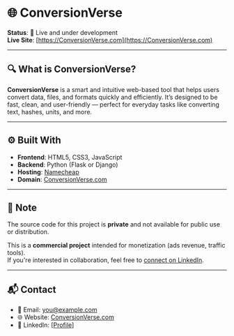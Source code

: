 # 🌐 ConversionVerse

**Status**: 🚧 Live and under development  
**Live Site**: [https://ConversionVerse.com](https://ConversionVerse.com)

---

## 🔍 What is ConversionVerse?

**ConversionVerse** is a smart and intuitive web-based tool that helps users convert data, files, and formats quickly and efficiently. It’s designed to be fast, clean, and user-friendly — perfect for everyday tasks like converting text, hashes, units, and more.

---

## ⚙️ Built With

- **Frontend**: HTML5, CSS3, JavaScript
- **Backend**: Python (Flask or Django)
- **Hosting**: [Namecheap](https://www.namecheap.com/)
- **Domain**: [ConversionVerse.com](https://ConversionVerse.com)

---


## 📢 Note

The source code for this project is **private** and not available for public use or distribution.

This is a **commercial project** intended for monetization (ads revenue, traffic tools).  
If you're interested in collaboration, feel free to [connect on LinkedIn](https://www.linkedin.com/in/anurag-dubey-802604283/).

---

## 📬 Contact

- 📧 Email: you@example.com  
- 🌐 Website: [ConversionVerse.com](https://ConversionVerse.com)  
- 💼 LinkedIn: [[Profile](https://www.linkedin.com/in/anurag-dubey-802604283/)]
